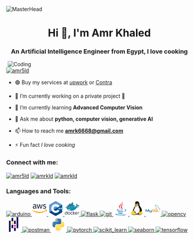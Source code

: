 ![MasterHead](https://lh6.googleusercontent.com/-7j58N3AKA1a8rLziCr4UiXuahPJwoaw23nTY2uuj1orxefAG8t3wqoaDVNBkBu0ZnbnMlcTRluRW-CNyqiAicLXYfC0nq3Amme3XOvrqHAHS0KYrAlwODEtn5QDHASzdz9UXGqx)

<h1 align="center">Hi 👋, I'm Amr Khaled</h1>
<h3 align="center">An Artificial Intelligence Engineer from Egypt, I love cooking</h3>
<img align="right" alt="Coding" width="500" src="https://i.pinimg.com/originals/2d/50/40/2d5040b746695d9f85b7250a422b991b.gif">

<p align="left"> <a href="https://twitter.com/amr5ld" target="blank"><img src="https://img.shields.io/twitter/follow/amr5ld?logo=twitter&style=for-the-badge" alt="amr5ld" /></a> </p>

- 🟢 Buy my services at [upwork](https://www.upwork.com/freelancers/~014f0b2166658a64e4?mp_source=share) or [Contra](https://contra.com/amr_4w63iey7?utm_campaign=social_sharing&utm_medium=independent_share&utm_source=copy_link)

- 🔭 I’m currently working on a private project 🤫

- 🌱 I’m currently learning **Advanced Computer Vision**

- 💬 Ask me about **python, computer vision, generative AI**

- 📫 How to reach me **amrk6668@gmail.com**

- ⚡ Fun fact *I love cooking*

<h3 align="left">Connect with me:</h3>
<p align="left">
<a href="https://twitter.com/amr5ld" target="blank"><img align="center" src="https://raw.githubusercontent.com/rahuldkjain/github-profile-readme-generator/master/src/images/icons/Social/twitter.svg" alt="amr5ld" height="30" width="40" /></a>
<a href="https://linkedin.com/in/amrkld" target="blank"><img align="center" src="https://raw.githubusercontent.com/rahuldkjain/github-profile-readme-generator/master/src/images/icons/Social/linked-in-alt.svg" alt="amrkld" height="30" width="40" /></a>
<a href="https://www.leetcode.com/amrkld" target="blank"><img align="center" src="https://raw.githubusercontent.com/rahuldkjain/github-profile-readme-generator/master/src/images/icons/Social/leet-code.svg" alt="amrkld" height="30" width="40" /></a>
</p>

<h3 align="left">Languages and Tools:</h3>
<p align="left"> <a href="https://www.arduino.cc/" target="_blank" rel="noreferrer"> <img src="https://cdn.worldvectorlogo.com/logos/arduino-1.svg" alt="arduino" width="40" height="40"/> </a> <a href="https://aws.amazon.com" target="_blank" rel="noreferrer"> <img src="https://raw.githubusercontent.com/devicons/devicon/master/icons/amazonwebservices/amazonwebservices-original-wordmark.svg" alt="aws" width="40" height="40"/> </a> <a href="https://www.w3schools.com/cpp/" target="_blank" rel="noreferrer"> <img src="https://raw.githubusercontent.com/devicons/devicon/master/icons/cplusplus/cplusplus-original.svg" alt="cplusplus" width="40" height="40"/> </a> <a href="https://www.docker.com/" target="_blank" rel="noreferrer"> <img src="https://raw.githubusercontent.com/devicons/devicon/master/icons/docker/docker-original-wordmark.svg" alt="docker" width="40" height="40"/> </a> <a href="https://flask.palletsprojects.com/" target="_blank" rel="noreferrer"> <img src="https://www.vectorlogo.zone/logos/pocoo_flask/pocoo_flask-icon.svg" alt="flask" width="40" height="40"/> </a> <a href="https://git-scm.com/" target="_blank" rel="noreferrer"> <img src="https://www.vectorlogo.zone/logos/git-scm/git-scm-icon.svg" alt="git" width="40" height="40"/> </a> <a href="https://www.java.com" target="_blank" rel="noreferrer"> <img src="https://raw.githubusercontent.com/devicons/devicon/master/icons/java/java-original.svg" alt="java" width="40" height="40"/> </a> <a href="https://www.linux.org/" target="_blank" rel="noreferrer"> <img src="https://raw.githubusercontent.com/devicons/devicon/master/icons/linux/linux-original.svg" alt="linux" width="40" height="40"/> </a> <a href="https://www.mysql.com/" target="_blank" rel="noreferrer"> <img src="https://raw.githubusercontent.com/devicons/devicon/master/icons/mysql/mysql-original-wordmark.svg" alt="mysql" width="40" height="40"/> </a> <a href="https://opencv.org/" target="_blank" rel="noreferrer"> <img src="https://www.vectorlogo.zone/logos/opencv/opencv-icon.svg" alt="opencv" width="40" height="40"/> </a> <a href="https://pandas.pydata.org/" target="_blank" rel="noreferrer"> <img src="https://raw.githubusercontent.com/devicons/devicon/2ae2a900d2f041da66e950e4d48052658d850630/icons/pandas/pandas-original.svg" alt="pandas" width="40" height="40"/> </a> <a href="https://postman.com" target="_blank" rel="noreferrer"> <img src="https://www.vectorlogo.zone/logos/getpostman/getpostman-icon.svg" alt="postman" width="40" height="40"/> </a> <a href="https://www.python.org" target="_blank" rel="noreferrer"> <img src="https://raw.githubusercontent.com/devicons/devicon/master/icons/python/python-original.svg" alt="python" width="40" height="40"/> </a> <a href="https://pytorch.org/" target="_blank" rel="noreferrer"> <img src="https://www.vectorlogo.zone/logos/pytorch/pytorch-icon.svg" alt="pytorch" width="40" height="40"/> </a> <a href="https://scikit-learn.org/" target="_blank" rel="noreferrer"> <img src="https://upload.wikimedia.org/wikipedia/commons/0/05/Scikit_learn_logo_small.svg" alt="scikit_learn" width="40" height="40"/> </a> <a href="https://seaborn.pydata.org/" target="_blank" rel="noreferrer"> <img src="https://seaborn.pydata.org/_images/logo-mark-lightbg.svg" alt="seaborn" width="40" height="40"/> </a> <a href="https://www.tensorflow.org" target="_blank" rel="noreferrer"> <img src="https://www.vectorlogo.zone/logos/tensorflow/tensorflow-icon.svg" alt="tensorflow" width="40" height="40"/> </a> </p>
